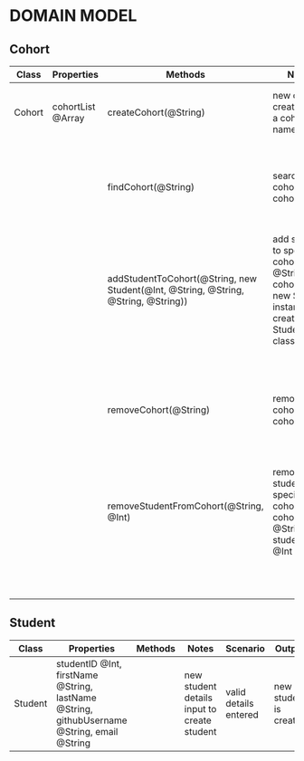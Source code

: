 # DOMAIN MODEL

## Cohort

Class | Properties | Methods | Notes | Scenario | Output | Example
----- | ---------- | ------- | ----- | -------- | ------ | -------
| Cohort | cohortList @Array | createCohort(@String) | new cohort created with a cohort name | valid cohort name input (i.e. string) | return true, cohort added to cohortList | `createCohort("Cohort 1") => true, cohortList = [{name: "Cohort 1", students: []}]` |
| | | | | invalid cohort name input | throw error | `createCohort(1) => "cohort name must be a valid string"` |
| | | findCohort(@String) | search for cohort by cohort name | valid & existing cohort name input | return cohort as an object | `findCohort("Cohort 1") => {name: "Cohort 1", students: []}` |
| | | | | invalid cohort name input | throw error | `findCohort(1) => "cohort does not exist"` |
| | | addStudentToCohort(@String, new Student(@Int, @String, @String, @String, @String)) | add student to specific cohort. @String = cohortName, new Student instance created by Student class | valid & existing cohort name input, valid new Student | cohortList is updated | `addStudentToCohort("Cohort 1", 1), cohortList = [{name: "Cohort 1", students: [{studentId: 1, firstName: "John", lastName: "Doe", githubUsername: "johndoe", email: "john@doe.com"}]}]` |
| | | | | invalid cohort name or student input | throw error | `addStudentToCohort(1, "hello") => "student does not exist" or "cohort does not exist"` |
| | | removeCohort(@String) | remove cohort by cohortName | valid & existing cohort name input | return true, cohortList updated | `removeCohort("Cohort 1") => true, cohortList = []` |
| | | | | invalid cohort name input | throw error | `removeCohort(1) => "cohort does not exist, unable to remove cohort"` |
| | | removeStudentFromCohort(@String, @Int) | remove student from specific cohort using cohortName @String and studentId @Int | valid & existing cohort name input, valid studentId input  | return true, cohortList updated | `removeStudentFromCohort("Cohort 1, 1") => true, cohortList = [{name: "Cohort 1", students: []}]` |
| | | | | invalid cohort name/studentId input | throw error | `removeStudentFromCohort(1) => "unable to remove student to cohort, ensure cohort name and studentId are valid"` |

## Student

Class | Properties | Methods | Notes | Scenario | Output | Example
----- | ---------- | ------- | ----- | -------- | ------ | -------
| Student | studentID @Int, firstName @String, lastName @String, githubUsername @String, email @String | | new student details input to create student | valid details entered | new student is created | `const student1 = new Student(1, "John", "Doe", "johndoe", "john@doe.com")` |
